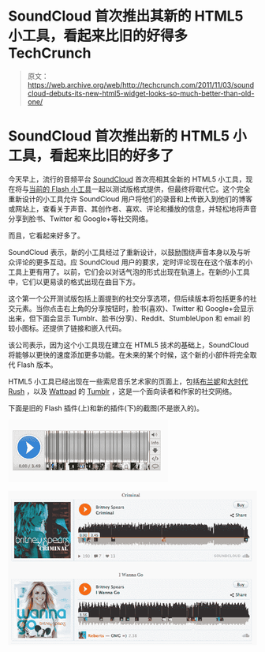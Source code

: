# SoundCloud 首次推出其新的 HTML5 小工具，看起来比旧的好得多 TechCrunch

> 原文：<https://web.archive.org/web/http://techcrunch.com/2011/11/03/soundcloud-debuts-its-new-html5-widget-looks-so-much-better-than-old-one/>

# SoundCloud 首次推出新的 HTML5 小工具，看起来比旧的好多了

今天早上，流行的音频平台 [SoundCloud](https://web.archive.org/web/20230205044528/http://soundcloud.com/) 首次亮相其全新的 HTML5 小工具，现在将与[当前的 Flash 小工具](https://web.archive.org/web/20230205044528/http://soundcloud.com/pages/widgets)一起以测试版格式提供，但最终将取代它。这个完全重新设计的小工具允许 SoundCloud 用户将他们的录音和上传嵌入到他们的博客或网站上，查看关于声音、其创作者、喜欢、评论和播放的信息，并轻松地将声音分享到脸书、Twitter 和 Google+等社交网络。

而且，它看起来好多了。

SoundCloud 表示，新的小工具经过了重新设计，以鼓励围绕声音本身以及与听众评论的更多互动。应 SoundCloud 用户的要求，定时评论现在在这个版本的小工具上更有用了。以前，它们会以对话气泡的形式出现在轨道上。在新的小工具中，它们以更易读的格式出现在曲目下方。

这个第一个公开测试版包括上面提到的社交分享选项，但后续版本将包括更多的社交元素。当你点击右上角的分享按钮时，脸书(喜欢)、Twitter 和 Google+会显示出来，但下面会显示 Tumblr、脸书(分享)、Reddit、StumbleUpon 和 email 的较小图标。还提供了链接和嵌入代码。

该公司表示，因为这个小工具现在建立在 HTML5 技术的基础上，SoundCloud 将能够以更快的速度添加更多功能。在未来的某个时候，这个新的小部件将完全取代 Flash 版本。

HTML5 小工具已经出现在一些索尼音乐艺术家的页面上，包括[布兰妮](https://web.archive.org/web/20230205044528/http://www.britney.com/us/news/britney-soundcloud)和[大时代 Rush](https://web.archive.org/web/20230205044528/http://www.btrband.com/us/news/music-sounds-better-u) ，以及 [Wattpad](https://web.archive.org/web/20230205044528/http://www.crunchbase.com/company/wattpad) 的 [Tumblr](https://web.archive.org/web/20230205044528/http://blog.wattpad.com/) ，这是一个面向读者和作家的社交网络。

下面是旧的 Flash 插件(上)和新的插件(下)的截图(不是嵌入的)。

[![](img/ac38fd6ff803d52b4b40754ac8aaa38c.png "soundcloud-flash-widget")](https://web.archive.org/web/20230205044528/https://techcrunch.com/wp-content/uploads/2011/11/soundcloud-flash-widget.png)

[![](img/e79ced9d22a5b11e3d33f8c50afaf3c9.png "soundcloud-britney-1")](https://web.archive.org/web/20230205044528/https://techcrunch.com/wp-content/uploads/2011/11/soundcloud-britney-1.png)